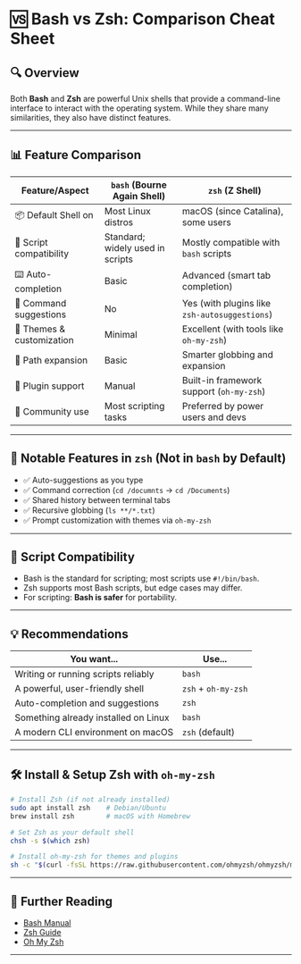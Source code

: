 
# 🆚 Bash vs Zsh: Comparison Cheat Sheet

## 🔍 Overview

Both **Bash** and **Zsh** are powerful Unix shells that provide a command-line interface to interact with the operating system. While they share many similarities, they also have distinct features.

---

## 📊 Feature Comparison

| Feature/Aspect            | `bash` (Bourne Again Shell)          | `zsh` (Z Shell)                          |
|---------------------------|--------------------------------------|------------------------------------------|
| 📦 Default Shell on       | Most Linux distros                   | macOS (since Catalina), some users       |
| 🧠 Script compatibility   | Standard; widely used in scripts     | Mostly compatible with `bash` scripts    |
| ⌨️ Auto-completion        | Basic                                | Advanced (smart tab completion)          |
| 🧲 Command suggestions    | No                                   | Yes (with plugins like `zsh-autosuggestions`) |
| 🎨 Themes & customization | Minimal                              | Excellent (with tools like `oh-my-zsh`)  |
| 📁 Path expansion         | Basic                                | Smarter globbing and expansion           |
| 🔄 Plugin support         | Manual                               | Built-in framework support (`oh-my-zsh`) |
| 🐚 Community use          | Most scripting tasks                 | Preferred by power users and devs        |

---

## 🌟 Notable Features in `zsh` (Not in `bash` by Default)

- ✅ Auto-suggestions as you type
- ✅ Command correction (`cd /documnts` → `cd /Documents`)
- ✅ Shared history between terminal tabs
- ✅ Recursive globbing (`ls **/*.txt`)
- ✅ Prompt customization with themes via `oh-my-zsh`

---

## 📜 Script Compatibility

- Bash is the standard for scripting; most scripts use `#!/bin/bash`.
- Zsh supports most Bash scripts, but edge cases may differ.
- For scripting: **Bash is safer** for portability.

---

## 💡 Recommendations

| You want...                          | Use...     |
|--------------------------------------|------------|
| Writing or running scripts reliably  | `bash`     |
| A powerful, user-friendly shell      | `zsh` + `oh-my-zsh` |
| Auto-completion and suggestions      | `zsh`      |
| Something already installed on Linux | `bash`     |
| A modern CLI environment on macOS    | `zsh` (default) |

---

## 🛠️ Install & Setup Zsh with `oh-my-zsh`

```bash
# Install Zsh (if not already installed)
sudo apt install zsh    # Debian/Ubuntu
brew install zsh        # macOS with Homebrew

# Set Zsh as your default shell
chsh -s $(which zsh)

# Install oh-my-zsh for themes and plugins
sh -c "$(curl -fsSL https://raw.githubusercontent.com/ohmyzsh/ohmyzsh/master/tools/install.sh)"
```

---

## 🔗 Further Reading

- [Bash Manual](https://www.gnu.org/software/bash/manual/)
- [Zsh Guide](https://zsh.sourceforge.io/Guide/zshguide.html)
- [Oh My Zsh](https://ohmyz.sh/)

---
